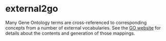 # external2go

Many Gene Ontology terms are cross-referenced to corresponding concepts from a number of external vocabularies. See the [GO website](http://geneontology.org/docs/download-mappings/) for details about the contents and generation of those mappings. 
